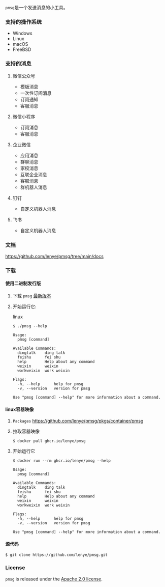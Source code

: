 `pmsg`是一个发送消息的小工具。

### 支持的操作系统

* Windows
* Linux
* macOS
* FreeBSD

### 支持的消息

1. 微信公众号
    * 模板消息
    * 一次性订阅消息
    * 订阅通知
    * 客服消息

1. 微信小程序
    * 订阅消息
    * 客服消息

1. 企业微信
    * 应用消息
    * 群聊消息
    * 家校消息
    * 互联企业消息
    * 客服消息
    * 群机器人消息

1. 钉钉
    * 自定义机器人消息

1. 飞书
    * 自定义机器人消息

### 文档

https://github.com/lenye/pmsg/tree/main/docs

### 下载

#### 使用二进制发行版

1. 下载 `pmsg` [最新版本](https://github.com/lenye/pmsg/releases)

1. 开始运行它:

   linux

   ```shell
   $ ./pmsg --help
   
   Usage:
     pmsg [command]
   
   Available Commands:
     dingtalk    ding talk
     feishu      fei shu
     help        Help about any command
     weixin      weixin
     workweixin  work weixin
   
   Flags:
     -h, --help      help for pmsg
     -v, --version   version for pmsg
   
   Use "pmsg [command] --help" for more information about a command.
   ```

#### linux容器映像

1. `Packages` https://github.com/lenye/pmsg/pkgs/container/pmsg

1. 拉取容器映像
   ```shell
   $ docker pull ghcr.io/lenye/pmsg
   ```

1. 开始运行它
   ```shell
   $ docker run --rm ghcr.io/lenye/pmsg --help
   
   Usage:
     pmsg [command]
   
   Available Commands:
     dingtalk    ding talk
     feishu      fei shu
     help        Help about any command
     weixin      weixin
     workweixin  work weixin
   
   Flags:
     -h, --help      help for pmsg
     -v, --version   version for pmsg
   
   Use "pmsg [command] --help" for more information about a command.
   ```

#### 源代码

```shell
$ git clone https://github.com/lenye/pmsg.git
```

### License

`pmsg` is released under the [Apache 2.0 license](https://github.com/lenye/pmsg/blob/main/LICENSE). 